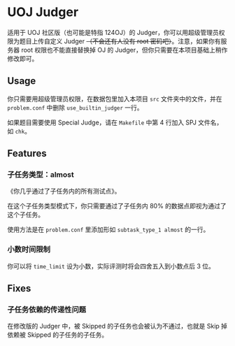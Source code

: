 # UOJ Judger

适用于 UOJ 社区版（也可能是特指 124OJ）的 Judger，你可以用超级管理员权限为题目上传自定义 Judger ~~（不会还有人没有 root 密码吧）~~。注意，如果你有服务器 root 权限也不能直接替换掉 OJ 的 Judger，但你只需要在本项目基础上稍作修改即可。

## Usage

你只需要用超级管理员权限，在数据包里加入本项目 `src` 文件夹中的文件，并在 `problem.conf` 中删除 `use_builtin_judger` 一行。

如果题目需要使用 Special Judge，请在 `Makefile` 中第 4 行加入 SPJ 文件名，如 `chk`。

## Features

### 子任务类型：almost

《你几乎通过了子任务内的所有测试点》。

在这个子任务类型模式下，你只需要通过了子任务内 80% 的数据点即视为通过了这个子任务。

使用方法是在 `problem.conf` 里添加形如 `subtask_type_1 almost` 的一行。

### 小数时间限制

你可以将 `time_limit` 设为小数，实际评测时将会四舍五入到小数点后 3 位。

## Fixes

### 子任务依赖的传递性问题

在修改版的 Judger 中，被 Skipped 的子任务也会被认为不通过，也就是 Skip 掉依赖被 Skipped 的子任务的子任务。
